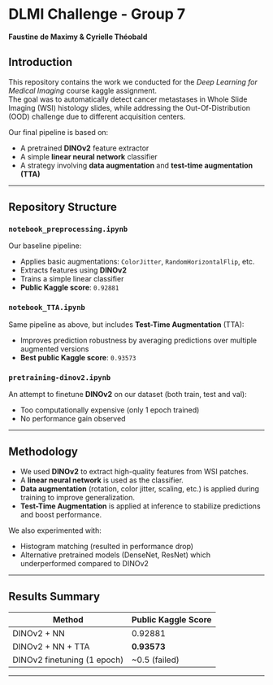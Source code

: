 # DLMI Challenge - Group 7  
**Faustine de Maximy & Cyrielle Théobald**

## Introduction

This repository contains the work we conducted for the *Deep Learning for Medical Imaging* course kaggle assignment.  
The goal was to automatically detect cancer metastases in Whole Slide Imaging (WSI) histology slides, while addressing the Out-Of-Distribution (OOD) challenge due to different acquisition centers.

Our final pipeline is based on:
- A pretrained **DINOv2** feature extractor  
- A simple **linear neural network** classifier  
- A strategy involving **data augmentation** and **test-time augmentation (TTA)**  

---

## Repository Structure

### `notebook_preprocessing.ipynb`  
Our baseline pipeline:
- Applies basic augmentations: `ColorJitter`, `RandomHorizontalFlip`, etc.
- Extracts features using **DINOv2**
- Trains a simple linear classifier  
- **Public Kaggle score**: `0.92881`

### `notebook_TTA.ipynb`  
Same pipeline as above, but includes **Test-Time Augmentation** (TTA):
- Improves prediction robustness by averaging predictions over multiple augmented versions
- **Best public Kaggle score**: `0.93573`

### `pretraining-dinov2.ipynb`  
An attempt to finetune **DINOv2** on our dataset (both train, test and val):
- Too computationally expensive (only 1 epoch trained)
- No performance gain observed

---

## Methodology

- We used **DINOv2** to extract high-quality features from WSI patches.
- A **linear neural network** is used as the classifier.
- **Data augmentation** (rotation, color jitter, scaling, etc.) is applied during training to improve generalization.
- **Test-Time Augmentation** is applied at inference to stabilize predictions and boost performance.

We also experimented with:
- Histogram matching (resulted in performance drop)
- Alternative pretrained models (DenseNet, ResNet) which underperformed compared to DINOv2

---

## Results Summary

| Method                   | Public Kaggle Score |
|--------------------------|---------------------|
| DINOv2 + NN              | 0.92881             |
| DINOv2 + NN + TTA        | **0.93573**         |
| DINOv2 finetuning (1 epoch) | ~0.5 (failed)    |

---



